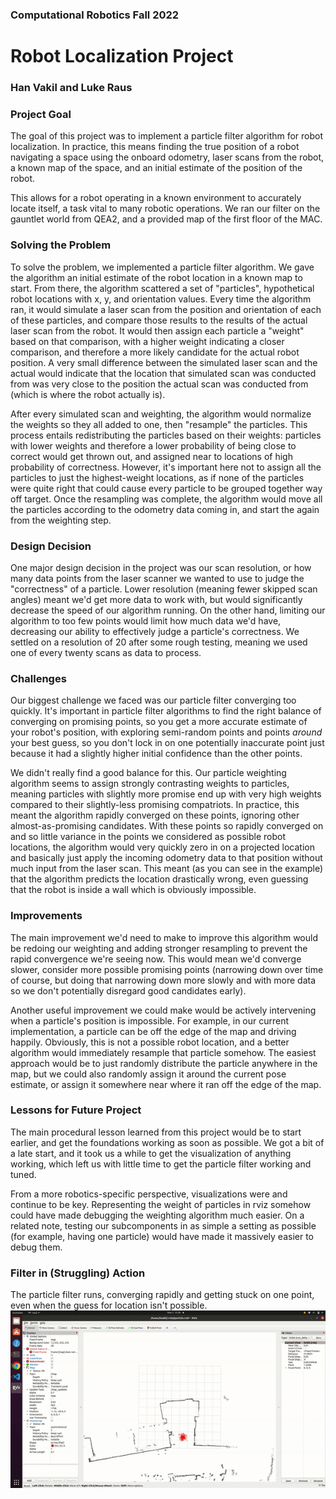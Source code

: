 ### Computational Robotics Fall 2022

# Robot Localization Project

### Han Vakil and Luke Raus

### Project Goal

The goal of this project was to implement a particle filter algorithm for robot localization. In practice, this means finding the true position of a robot navigating a space using the onboard odometry, laser scans from the robot, a known map of the space, and an initial estimate of the position of the robot. 

This allows for a robot operating in a known environment to accurately locate itself, a task vital to many robotic operations. We ran our filter on the gauntlet world from QEA2, and a provided map of the first floor of the MAC.

### Solving the Problem

To solve the problem, we implemented a particle filter algorithm. We gave the algorithm an initial estimate of the robot location in a known map to start. From there, the algorithm scattered a set of "particles", hypothetical robot locations with x, y, and orientation values. Every time the algorithm ran, it would simulate a laser scan from the position and orientation of each of these particles, and compare those results to the results of the actual laser scan from the robot. It would then assign each particle a "weight" based on that comparison, with a higher weight indicating a closer comparison, and therefore a more likely candidate for the actual robot position. A very small difference between the simulated laser scan and the actual would indicate that the location that simulated scan was conducted from was very close to the position the actual scan was conducted from (which is where the robot actually is).

After every simulated scan and weighting, the algorithm would normalize the weights so they all added to one, then "resample" the particles. This process entails redistributing the particles based on their weights: particles with lower weights and therefore a lower probability of being close to correct would get thrown out, and assigned near to locations of high probability of correctness. However, it's important here not to assign all the particles to just the highest-weight locations, as if none of the particles were quite right that could cause every particle to be grouped together way off target. Once the resampling was complete, the algorithm would move all the particles according to the odometry data coming in, and start the again from the weighting step.

### Design Decision

One major design decision in the project was our scan resolution, or how many data points from the laser scanner we wanted to use to judge the "correctness" of a particle. Lower resolution (meaning fewer skipped scan angles) meant we'd get more data to work with, but would significantly decrease the speed of our algorithm running. On the other hand, limiting our algorithm to too few points would limit how much data we'd have, decreasing our ability to effectively judge a particle's correctness. We settled on a resolution of 20 after some rough testing, meaning we used one of every twenty scans as data to process.

### Challenges

Our biggest challenge we faced was our particle filter converging too quickly. It's important in particle filter algorithms to find the right balance of converging on promising points, so you get a more accurate estimate of your robot's position, with exploring semi-random points and points *around* your best guess, so you don't lock in on one potentially inaccurate point just because it had a slightly higher initial confidence than the other points.

We didn't really find a good balance for this. Our particle weighting algorithm seems to assign strongly contrasting weights to particles, meaning particles with slightly more promise end up with very high weights compared to their slightly-less promising compatriots. In practice, this meant the algorithm rapidly converged on these points, ignoring other almost-as-promising candidates. With these points so rapidly converged on and so little variance in the points we considered as possible robot locations, the algorithm would very quickly zero in on a projected location and basically just apply the incoming odometry data to that position without much input from the laser scan. This meant (as you can see in the example) that the algorithm predicts the location drastically wrong, even guessing that the robot is inside a wall which is obviously impossible.

### Improvements

The main improvement we'd need to make to improve this algorithm would be redoing our weighting and adding stronger resampling to prevent the rapid convergence we're seeing now. This would mean we'd converge slower, consider more possible promising points (narrowing down over time of course, but doing that narrowing down more slowly and with more data so we don't potentially disregard good candidates early).

Another useful improvement we could make would be actively intervening when a particle's position is impossible. For example, in our current implementation, a particle can be off the edge of the map and driving happily. Obviously, this is not a possible robot location, and a better algorithm would immediately resample that particle somehow. The easiest approach would be to just randomly distribute the particle anywhere in the map, but we could also randomly assign it around the current pose estimate, or assign it somewhere near where it ran off the edge of the map.

### Lessons for Future Project

The main procedural lesson learned from this project would be to start earlier, and get the foundations working as soon as possible. We got a bit of a late start, and it took us a while to get the visualization of anything working, which left us with little time to get the particle filter working and tuned.

From a more robotics-specific perspective, visualizations were and continue to be key. Representing the weight of particles in rviz somehow could have made debugging the weighting algorithm much easier. On a related note, testing our subcomponents in as simple a setting as possible (for example, having one particle) would have made it massively easier to debug them.

### Filter in (Struggling) Action

The particle filter runs, converging rapidly and getting stuck on one point, even when the guess for location isn't possible.
![particle filter](https://github.com/MetaKor/comprobo_robot_localization/blob/main/filter_running.gif)
